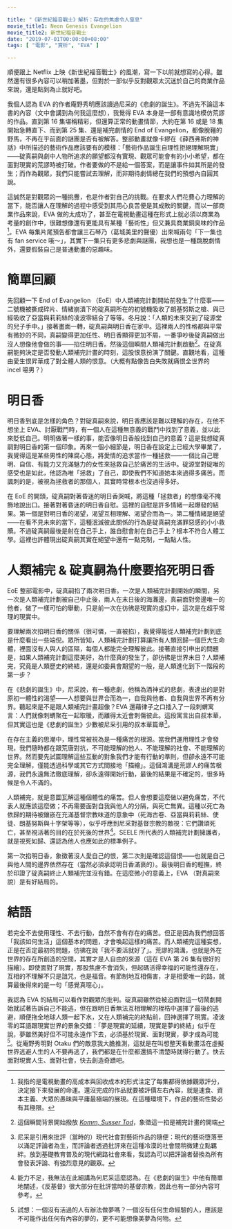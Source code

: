 ```yaml
---

title: "《新世紀福音戰士》解析：存在的焦慮令人窒息"
movie_title1: Neon Genesis Evangelion
movie_title2: 新世紀福音戰士
date: "2019-07-01T00:00:00+08:00"
tags: [ "電影", "賞析", "EVA" ]

---
```


順便跟上 Netflix 上映《新世紀福音戰士》的風潮，寫一下以前就想寫的心得。雖然還有很多內容可以稍加著墨，但對於一部似乎反對觀眾太沉迷於自己的商業作品來說，還是點到為止就好吧。

我個人認為 EVA 的作者庵野秀明應該讀過尼采的《悲劇的誕生》。不過先不論這本書的內容（文中會講到為何我這麼想），我覺得 EVA 本身是一部有意識地模仿荒謬的作品。直到第 16 集堪稱精彩，但還算正常的動畫情節，大約在第 16 或是 18 集開始急轉直下、而到第 25 集、還是補完劇情的 End of Evangelion，都像脫韁的野馬，不再在乎前面的謎團是否有被解答。整部動畫就像卡繆在《薛西弗斯的神話》中所描述的藝術作品應該要有的模樣：「藝術作品誕生自理性拒絕理解現實」——碇真嗣與劇中人物所追求的願望都沒有實現、觀眾可能會有的小小希望，都在面對現實的荒謬時被打破。作者要做的不是給一個答案，而是讓事件如其所是的發生；而作為觀眾，我們只能嘗試去理解，而非期待劇情總在我們的預想內自圓其說。

這誠然是對觀眾的一種挑釁，也是作者對自己的挑戰。在要求人們花費心力理解的當下，能否讓人在理解的過程中感受到其用心良苦便是其成敗的關鍵，而以一部商業作品來說，EVA 做的太成功了，甚至在電視動畫這種在形式上就必須以商業為考量的創作中，很難想像還有更能具有某種「藝術性」但又兼具商業銅臭味的作品[^0]。EVA 每集片尾預告都會讓三石琴乃（葛城美里的聲優）出來喊兩句「下一集也有 fan service 哦～」，其實下一集只有更多悲劇與謎團，我想也是一種跳脫劇情外，還要假裝自己是普通動畫的惡趣味。

# 簡單回顧

先回顧一下 End of Evangelion （EoE）中人類補完計劃開始前發生了什麼事——二號機被撕成碎片、情緒崩潰下的碇真嗣所在的初號機吸收了朗基努斯之槍、與已經吸收了亞當與莉莉絲的凌波零結合了等等。冬月說：「人類的未來交到了碇源堂的兒子手中。」接著畫面一轉，碇真嗣與明日香在家中。這裡兩人的性格都與平常有微妙的不同，真嗣變得更加任性、明日香顯得更加不屑，一番爭吵後碇真嗣做出沒人想像他會做的事——掐住明日香。然後這個瞬間人類補完計劃啟動[^1]。在碇真嗣能夠決定是否發動人類補完計畫的時刻，這股恨意扮演了關鍵。直觀地看，這種由愛生恨昇華成了對全體人類的恨意。（大概有點像告白失敗就痛恨全世界的 incel 噁男？）

# 明日香

明日香到底是怎樣的角色？對碇真嗣來說，明日香應該是難以理解的存在，在他不想坐上 EVA、討厭戰鬥時，有一個人在這種無意義的戰鬥中找到了意義，並以此來貶低自己。明明做著一樣的事，能否像明日香般找到自己的意義？這是我想碇真嗣對明日香的第一個印象。再來一個小細節是，明日香在設定上已經大學畢業了，我覺得這是某些男性的陳腐心態，將愛情的追求當作一種拯救——一個比自己聰明、自信、有能力又充滿魅力的女性來拯救自己於痛苦的生活中。碇源堂對碇唯的感受也是如此，他認為唯「拯救」了自己，即使我們不知道她本來過得多痛苦。而諷刺的是，被視為拯救者的那個人，其實時常根本也沒過得多好。

在 EoE 的開頭，碇真嗣對著昏迷的明日香哭喊，將這種「拯救者」的想像毫不掩飾地說出口。接著對著昏迷的明日香自慰。這裡的自慰是許多情緒一起爆發的結果。第一個是對明日香的渴望，渴望互相理解、渴望合而為一。第二種情緒是絕望——在看不見未來的當下，這種泯滅彼此關係的行為是碇真嗣充滿罪惡感的小小救贖。不過碇真嗣最後是射在自己手上，誰自慰會射在自己手上？根本不符合人體工學。這裡也許體現出碇真嗣其實在絕望中還有一點克制，一點點人性。

# 人類補完 & 碇真嗣為什麼要掐死明日香

EoE 整部電影中，碇真嗣掐了兩次明日香。一次是人類補完計劃開始的瞬間，另一次是人類補完計劃被自己中止後，兩人在末日後的海灘邊，真嗣面對旁邊唯一的他者，做了一樣可怕的舉動，只是前一次在彷彿是現實的虛幻中，這次是在超乎常理的現實中。

要理解兩次掐明日香的關係（很可憐，一直被掐），我覺得能從人類補完計劃到底是什麼看出一些端倪。眾所皆知，人類補完計劃打算讓所有人類回歸一個巨大生命體，裡面沒有人與人的區隔，每個人都能完全理解彼此。接著直接引申出的問題是，如果人類補完計劃這麼美好，為什麼真的發生了，卻彷彿是世界末日？人類補完，究竟是人類歷史的終結，還是如委員會期望的一般，是人類進化到下一階段的第一步？

在《悲劇的誕生》中，尼采說，有一種悲劇，他稱為酒神式的悲劇，表達出的是對原初一體性的渴望——人想要與世界合而為一，自我與他者、自我與世界不再有分界。聽起來是不是跟人類補完計畫超像？EVA 還藉律子之口插入了一段刺蝟寓言：人們就像刺蝟聚在一起取暖，而離得太近會刺傷彼此。這段寓言出自叔本華，但其實這也是《悲劇的誕生》少數被尼采引用的叔本華篇章[^2]。

在存在主義的思潮中，理性常被視為是一種痛苦的根源。當我們運用理性才會發現，我們隨時都在跟荒唐對抗，不可能理解的他人、不能理解的社會、不能理解的世界。然而要先試圖理解這些互動的對象我們才能有行動的準則，但卻永遠不可能完全理解，僅能透過科學或其它方式間接地「描繪」。這個鴻溝是荒謬人的痛苦根源，我們永遠無法徹底理解，卻永遠得開始行動，最後的結果是不確定的，很多時候是令人不滿的。

人類補完，就是意圖瓦解這種個體性的痛苦。但人會想要這麼做以避免痛苦，不代表人就應該這麼做；不再需要面對自我與他人的分隔，與死亡無異。這種以死亡為依歸的期待被鑲嵌在充滿基督宗教味道的意象中（死海古卷、亞當與莉莉絲、使徒、朗基努斯與十字架等等），似乎呼應到尼采對基督宗教的敵視：它們讚頌死亡，甚至視活著的目的在於死後的世界[^3]。SEELE 所代表的人類補完計劃擁護者，就是視死如歸、還認為他人也應如此的標準例子。

第一次掐明日香，象徵著沒人愛自己的恨，第二次則是確認這個恨——也就是自己與他人間的邊界依然存在（當然必須承認明日香滿衰的）。最後明日香的輕撫，終於印證了碇真嗣終止人類補完並沒有錯。在這麼微小的意義上，EVA （對真嗣來說）是有好結局的。

# 結語

若完全不去使用理性、不去行動，自然不會有存在的痛苦。但正是因為我們想回答「我該如何生活」這個基本的問題，才會喚起這樣的痛苦。而人類補完這種妄想，正是在否定最初的問題，彷彿在說「我不要活就好了」。荒謬的鴻溝，也就是外在世界的存在所創造的空間，其實才是人自由的來源（這在 EVA 第 26 集有很好的描繪）。即使面對了現實，那股焦慮不會消失，但起碼活得幸福的可能性還存在，互相的不理解不只是詛咒，也是福音。有節制地互相傷害，才是相愛唯一的路，就算最後得來的是一句「感覺真噁心」。

我認為 EVA 的結局可以看作對觀眾的批判。碇真嗣雖然從被迫面對這一切鬧劇開始就試著告訴自己不能逃，但在跟明日香無法互相理解的桎梏中選擇了最後的逃避，順便拖全地球人類一起下水，又在人類補完的終點前，回神選擇了現實。凌波零的耳語跟現實世界的景象交錯：「夢是現實的延續，現實是夢的終結」似乎在說，夢雖然美好但不可能永遠作下去，必須基於現實、面對現實，夢才成為可能[^4]。從庵野秀明對 Otaku 們的敵意我大膽推測，這就是在叫想整天看動畫活在虛擬世界逃避人生的人不要再逃了，我們都是在什麼都還搞不清楚時就得行動了。快去面對現實人生、面對社會，快去創造奇蹟吧。

[^0]: 我指的是電視動畫的高成本與回收成本的形式注定了每集都得依據觀眾評分，決定接下來發展的命運。還沒完成的作品就要被評價左右內容，就是速食、資本主義、大眾的愚昧與平庸最極端的展現。在這種環境下，作品的藝術性勢必有其極限。
[^1]: 這個瞬間背景開始撥放 [*Komm, Susser Tod*](https://www.youtube.com/watch?v=oIscL-Bjsq4)，象徵這一掐是補完計畫的開端
[^2]:尼采是引用來批評（當時的）現代社會對藝術作品的隨便：現代的藝術墮落至以滿足評論者為生，而評論者透過批評來在這種冷漠的社會間稍微建立點羈絆。放到基礎教育普及的現代網路社會來看，我認為可以把評論者替換為所有會發表評論、有強烈意見的觀眾。
[^3]: 能力不足，我無法在此細講為何尼采這麼認為。在《悲劇的誕生》中他有簡單地闡述，《反基督》很大部分在批評當時的基督宗教，因此也有一部分內容可參考。
[^4]: 試想：一個沒有活過的人有辦法做夢嗎？一個沒有任何生命經驗的人，應該是不可能作出任何有內容的夢的，更不可能想像美夢為何物。